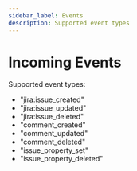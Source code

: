 ```yaml
---
sidebar_label: Events
description: Supported event types
---
```


# Incoming Events

Supported event types:

- "jira:issue_created"
- "jira:issue_updated"
- "jira:issue_deleted"
- "comment_created"
- "comment_updated"
- "comment_deleted"
- "issue_property_set"
- "issue_property_deleted"
